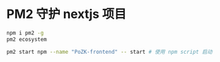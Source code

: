 # PM2 守护 nextjs 项目

```bash
npm i pm2 -g
pm2 ecosystem

pm2 start npm --name "PoZK-frontend" -- start # 使用 npm script 启动
```
